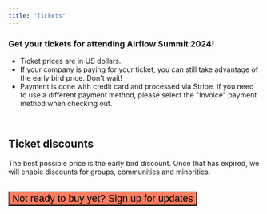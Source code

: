 ```yaml
---
title: "Tickets"
---
```


### Get your tickets for attending Airflow Summit 2024!


<script src="https://js.tito.io/v2/with/ga4,hits" async></script>
<tito-widget event="airflowsummit/2024"></tito-widget>

* Ticket prices are in US dollars.
* If your company is paying for your ticket, you can still take advantage of the early bird price. Don't wait!
* Payment is done with credit card and processed via Stripe. If you need to use a different payment method, please select the "Invoice" payment method when checking out.

<br>

## Ticket discounts

The best possible price is the early bird discount. Once that has expired, we will enable discounts for groups, communities and minorities.

<!---
You can take advantage of the different discounts available. We will approve the discount based on the information you provide in the registration:

**Individual:** If you are paying for your ticket (not your company), take advantage of the ticket Individual that includes a 20% discount.

**Group:** If you are buying 5 or more tickets, select the ticket called Group. This ticket provides a 25% discount, and it will allow you to buy tickets for 5 or more participants.

We also have special 20% discount for students or academy members, and for participants identified as women or non-binary:

**Student or Academy** member: When registering apply the code DISC_STUDENT

Participant identified as **women or non-binary:** When registering apply the code DISC_WOMENNB

--->

<br>

<div class="text-center">
<button data-tf-popup="TxCJx3Vp" data-tf-opacity="100" data-tf-size="100" data-tf-iframe-props="title=Airflow Summit 2023 - Interested" data-tf-transitive-search-params data-tf-medium="snippet" data-tf-hidden="utm_source=,utm_medium=,utm_campaign=" class="btn text-white my-3 btn-rounded" style="font-size: 1.4em; background-color:#fd7e62;">Not ready to buy yet? Sign up for updates</button><script src="//embed.typeform.com/next/embed.js"></script>
</div>